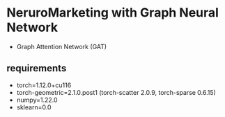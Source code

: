 # NeruroMarketing with Graph Neural Network

* Graph Attention Network (GAT)
  
  
  
  
  
## requirements
* torch=1.12.0+cu116
* torch-geometric=2.1.0.post1 (torch-scatter 2.0.9,  torch-sparse 0.6.15)
* numpy=1.22.0
* sklearn=0.0
